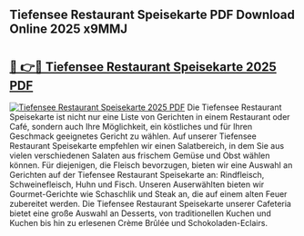 ## Tiefensee Restaurant Speisekarte PDF Download Online 2025 x9MMJ

# <h2><a href="http://gcau8kn.nevu.top/?p=Tiefensee+Restaurant+Speisekarte">🔗 👉🔴 Tiefensee Restaurant Speisekarte 2025 PDF</a></h2>

[![Tiefensee Restaurant Speisekarte 2025 PDF](https://i.imgur.com/dBaPXMq.png)](http://gcau8kn.nevu.top/?p=Tiefensee+Restaurant+Speisekarte)
Die Tiefensee Restaurant Speisekarte ist nicht nur eine Liste von Gerichten in einem Restaurant oder Café, sondern auch Ihre Möglichkeit, ein köstliches und für Ihren Geschmack geeignetes Gericht zu wählen. Auf unserer Tiefensee Restaurant Speisekarte empfehlen wir einen Salatbereich, in dem Sie aus vielen verschiedenen Salaten aus frischem Gemüse und Obst wählen können. Für diejenigen, die Fleisch bevorzugen, bieten wir eine Auswahl an Gerichten auf der Tiefensee Restaurant Speisekarte an: Rindfleisch, Schweinefleisch, Huhn und Fisch. Unseren Auserwählten bieten wir Gourmet-Gerichte wie Schaschlik und Steak an, die auf einem alten Feuer zubereitet werden. Die Tiefensee Restaurant Speisekarte unserer Cafeteria bietet eine große Auswahl an Desserts, von traditionellen Kuchen und Kuchen bis hin zu erlesenen Crème Brûlée und Schokoladen-Eclairs.
